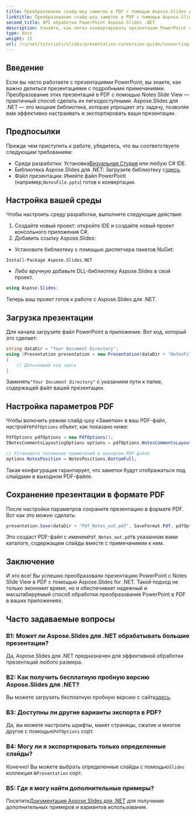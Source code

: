 ```yaml
---
title: Преобразование слайд-шоу заметок в PDF с помощью Aspose.Slides для .NET
linktitle: Преобразование слайд-шоу заметок в PDF с помощью Aspose.Slides для .NET
second_title: API обработки PowerPoint Aspose.Slides .NET
description: Узнайте, как легко конвертировать презентации PowerPoint с Notes Slide View в формат PDF с помощью Aspose.Slides для .NET. Это руководство содержит подробные инструкции.
type: docs
weight: 15
url: /ru/net/tutorials/slides/presentation-conversion-guide/converting-notes-slide-view-to-pdf/
---
```

## Введение

Если вы часто работаете с презентациями PowerPoint, вы знаете, как важно делиться презентациями с подробными примечаниями. Преобразование этих презентаций в PDF с помощью Notes Slide View — практичный способ сделать их легкодоступными. Aspose.Slides для .NET — это мощная библиотека, которая упрощает эту задачу, позволяя вам эффективно настраивать и экспортировать ваши презентации.

## Предпосылки

Прежде чем приступить к работе, убедитесь, что вы соответствуете следующим требованиям:

-  Среда разработки: Установка[Визуальная Студия](https://visualstudio.microsoft.com/) или любую C# IDE.
-  Библиотека Aspose.Slides для .NET: Загрузите библиотеку с[здесь](https://releases.aspose.com/slides/net/).
-  Файл презентации: Имейте файл PowerPoint (например,`NotesFile.pptx`) готов к конвертации.

## Настройка вашей среды

Чтобы настроить среду разработки, выполните следующие действия:

1. Создайте новый проект: откройте IDE и создайте новый проект консольного приложения C#.
2. Добавить ссылку Aspose.Slides: 
- Установите библиотеку с помощью диспетчера пакетов NuGet:
 ```
 Install-Package Aspose.Slides.NET
 ```
- Либо вручную добавьте DLL-библиотеку Aspose.Slides в свой проект.

```csharp
using Aspose.Slides;
```
Теперь ваш проект готов к работе с Aspose.Slides для .NET.

## Загрузка презентации

Для начала загрузите файл PowerPoint в приложение. Вот код, который это сделает:

```csharp
string dataDir = "Your Document Directory";
using (Presentation presentation = new Presentation(dataDir + "NotesFile.pptx"))
{
	// Дальнейший код здесь
}

```

 Заменять`"Your Document Directory"` с указанием пути к папке, содержащей файл вашей презентации.

## Настройка параметров PDF

 Чтобы включить режим слайд-шоу «Заметки» в ваш PDF-файл, настройте`PdfOptions` объект, как показано ниже:

```csharp
PdfOptions pdfOptions = new PdfOptions();
INotesCommentsLayoutingOptions options = pdfOptions.NotesCommentsLayouting;

// Установите положение примечаний в выходном PDF-файле
options.NotesPosition = NotesPositions.BottomFull;
```

Такая конфигурация гарантирует, что заметки будут отображаться под слайдами в выходном PDF-файле.

## Сохранение презентации в формате PDF

После настройки параметров сохраните презентацию в формате PDF. Вот как это можно сделать:

```csharp
presentation.Save(dataDir + "Pdf_Notes_out.pdf", SaveFormat.Pdf, pdfOptions);
```

 Это создаст PDF-файл с именем`Pdf_Notes_out.pdf`в указанном вами каталоге, содержащем слайды вместе с примечаниями к ним.

## Заключение

И это все! Вы успешно преобразовали презентацию PowerPoint с Notes Slide View в PDF с помощью Aspose.Slides for .NET. Такой подход не только экономит время, но и обеспечивает надежный и масштабируемый способ обработки преобразования PowerPoint в PDF в ваших приложениях.

## Часто задаваемые вопросы

### В1: Может ли Aspose.Slides для .NET обрабатывать большие презентации?
Да, Aspose.Slides для .NET предназначен для эффективной обработки презентаций любого размера.

### В2: Как получить бесплатную пробную версию Aspose.Slides для .NET?
 Вы можете загрузить бесплатную пробную версию с сайта[здесь](https://releases.aspose.com/).

### В3: Доступны ли другие варианты экспорта в PDF?
 Да, вы можете настроить шрифты, макет страницы, сжатие и многое другое с помощью`PdfOptions` сорт.

### В4: Могу ли я экспортировать только определенные слайды?
 Конечно! Вы можете выбрать определенные слайды с помощью`Slides` коллекция в`Presentation` сорт.

### В5: Где я могу найти дополнительные примеры?
 Посетите[Документация Aspose.Slides для .NET](https://reference.aspose.com/slides/net/) для получения дополнительных примеров и вариантов использования.